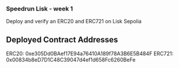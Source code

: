 ### Speedrun Lisk - week 1
Deploy and verify an ERC20 and ERC721 on Lisk Sepolia

## Deployed Contract Addresses
ERC20: 0xe305Dd0BAef17E94a76410A189f78A3B6E5B484F
ERC721: 0x00834b8eD7D1C48C39047d4ef1d658Fc6260BeFe